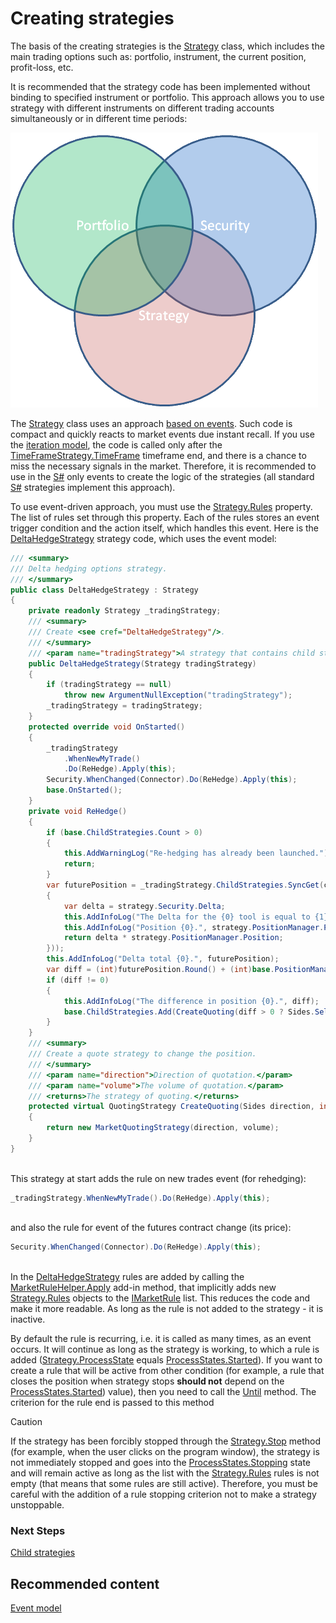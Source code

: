 # Creating strategies

The basis of the creating strategies is the [Strategy](../api/StockSharp.Algo.Strategies.Strategy.html) class, which includes the main trading options such as: portfolio, instrument, the current position, profit\-loss, etc. 

It is recommended that the strategy code has been implemented without binding to specified instrument or portfolio. This approach allows you to use strategy with different instruments on different trading accounts simultaneously or in different time periods: 

![strategy](../images/strategy.png)

The [Strategy](../api/StockSharp.Algo.Strategies.Strategy.html) class uses an approach [based on events](EventModel.md). Such code is compact and quickly reacts to market events due instant recall. If you use the [iteration model](StrategyCreate.md), the code is called only after the [TimeFrameStrategy.TimeFrame](../api/StockSharp.Algo.Strategies.TimeFrameStrategy.TimeFrame.html) timeframe end, and there is a chance to miss the necessary signals in the market. Therefore, it is recommended to use in the [S\#](StockSharpAbout.md) only events to create the logic of the strategies (all standard [S\#](StockSharpAbout.md) strategies implement this approach). 

To use event\-driven approach, you must use the [Strategy.Rules](../api/StockSharp.Algo.Strategies.Strategy.Rules.html) property. The list of rules set through this property. Each of the rules stores an event trigger condition and the action itself, which handles this event. Here is the [DeltaHedgeStrategy](../api/StockSharp.Algo.Strategies.Derivatives.DeltaHedgeStrategy.html) strategy code, which uses the event model: 

```cs
/// <summary>
/// Delta hedging options strategy.
/// </summary>
public class DeltaHedgeStrategy : Strategy
{
    private readonly Strategy _tradingStrategy;
    /// <summary>
    /// Create <see cref="DeltaHedgeStrategy"/>.
    /// </summary>
    /// <param name="tradingStrategy">A strategy that contains child strategies that trade on a separate strike.</param>
    public DeltaHedgeStrategy(Strategy tradingStrategy)
    {
        if (tradingStrategy == null)
            throw new ArgumentNullException("tradingStrategy");
        _tradingStrategy = tradingStrategy;
    }
    protected override void OnStarted()
    {
        _tradingStrategy
            .WhenNewMyTrade()
            .Do(ReHedge).Apply(this);
        Security.WhenChanged(Connector).Do(ReHedge).Apply(this);
        base.OnStarted();
    }
    private void ReHedge()
    {
        if (base.ChildStrategies.Count > 0)
        {
            this.AddWarningLog("Re-hedging has already been launched.");
            return;
        }
        var futurePosition = _tradingStrategy.ChildStrategies.SyncGet(c => c.Sum(strategy =>
        {
            var delta = strategy.Security.Delta;
            this.AddInfoLog("The Delta for the {0} tool is equal to {1}.", strategy.Security, delta);
            this.AddInfoLog("Position {0}.", strategy.PositionManager.Position);
            return delta * strategy.PositionManager.Position;
        }));
        this.AddInfoLog("Delta total {0}.", futurePosition);
        var diff = (int)futurePosition.Round() + (int)base.PositionManager.Position;
        if (diff != 0)
        {
            this.AddInfoLog("The difference in position {0}.", diff);
            base.ChildStrategies.Add(CreateQuoting(diff > 0 ? Sides.Sell : Sides.Buy, diff.Abs()));
        }
    }
    /// <summary>
    /// Create a quote strategy to change the position.
    /// </summary>
    /// <param name="direction">Direction of quotation.</param>
    /// <param name="volume">The volume of quotation.</param>
    /// <returns>The strategy of quoting.</returns>
    protected virtual QuotingStrategy CreateQuoting(Sides direction, int volume)
    {
        return new MarketQuotingStrategy(direction, volume);
    }
}
		
```

This strategy at start adds the rule on new trades event (for rehedging): 

```cs
_tradingStrategy.WhenNewMyTrade().Do(ReHedge).Apply(this);
		
```

and also the rule for event of the futures contract change (its price): 

```cs
Security.WhenChanged(Connector).Do(ReHedge).Apply(this);
		
```

In the [DeltaHedgeStrategy](../api/StockSharp.Algo.Strategies.Derivatives.DeltaHedgeStrategy.html) rules are added by calling the [MarketRuleHelper.Apply](../api/StockSharp.Algo.MarketRuleHelper.Apply.html) add\-in method, that implicitly adds new [Strategy.Rules](../api/StockSharp.Algo.Strategies.Strategy.Rules.html) objects to the [IMarketRule](../api/StockSharp.Algo.IMarketRule.html) list. This reduces the code and make it more readable. As long as the rule is not added to the strategy \- it is inactive. 

By default the rule is recurring, i.e. it is called as many times, as an event occurs. It will continue as long as the strategy is working, to which a rule is added ([Strategy.ProcessState](../api/StockSharp.Algo.Strategies.Strategy.ProcessState.html) equals [ProcessStates.Started](../api/StockSharp.Algo.ProcessStates.Started.html)). If you want to create a rule that will be active from other condition (for example, a rule that closes the position when strategy stops **should not** depend on the [ProcessStates.Started](../api/StockSharp.Algo.ProcessStates.Started.html)) value), then you need to call the [Until](../api/StockSharp.Algo.MarketRule`2.Until.html) method. The criterion for the rule end is passed to this method 

> [!CAUTION]
> If the strategy has been forcibly stopped through the [Strategy.Stop](../api/StockSharp.Algo.Strategies.Strategy.Stop.html) method (for example, when the user clicks on the program window), the strategy is not immediately stopped and goes into the [ProcessStates.Stopping](../api/StockSharp.Algo.ProcessStates.Stopping.html) state and will remain active as long as the list with the [Strategy.Rules](../api/StockSharp.Algo.Strategies.Strategy.Rules.html) rules is not empty (that means that some rules are still active). Therefore, you must be careful with the addition of a rule stopping criterion not to make a strategy unstoppable. 

### Next Steps

[Child strategies](StrategyChilds.md)

## Recommended content

[Event model](EventModel.md)
